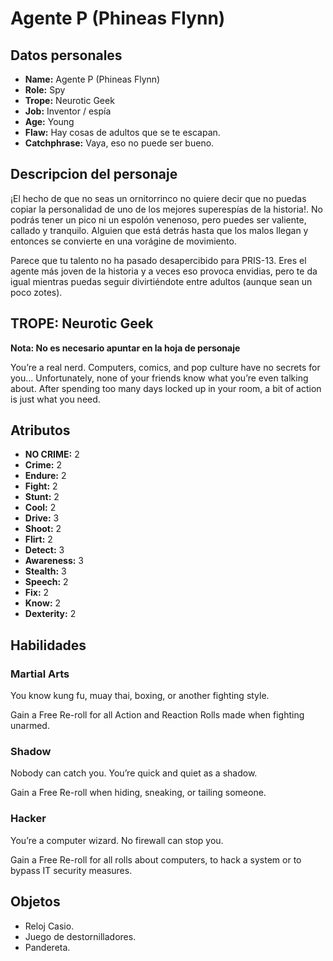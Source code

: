 
# Agente P (Phineas Flynn)

## Datos personales

* **Name:** Agente P (Phineas Flynn)
* **Role:** Spy
* **Trope:** Neurotic Geek
* **Job:** Inventor / espía
* **Age:** Young
* **Flaw:** Hay cosas de adultos que se te escapan.
* **Catchphrase:** Vaya, eso no puede ser bueno.

## Descripcion del personaje

¡El hecho de que no seas un ornitorrinco no quiere decir que no puedas copiar la personalidad de uno de los mejores superespías de la historia!. No podrás tener un pico ni un espolón venenoso, pero puedes ser valiente, callado y tranquilo. Alguien que está detrás hasta que los malos llegan y entonces se convierte en una vorágine de movimiento.

Parece que tu talento no ha pasado desapercibido para PRIS-13. Eres el agente más joven de la historia y a veces eso provoca envidias, pero te da igual mientras puedas seguir divirtiéndote entre adultos (aunque sean un poco zotes).


## TROPE: Neurotic Geek

**Nota: No es necesario apuntar en la hoja de personaje**

You’re a real nerd. Computers, comics, and pop culture have no secrets for you... Unfortunately, none of your friends know what you’re even talking about. After spending too many days locked up in your room, a bit of action is just what you need.

## Atributos

* **NO CRIME:** 2
* **Crime:** 2
* **Endure:** 2
* **Fight:** 2
* **Stunt:** 2
* **Cool:** 2
* **Drive:** 3
* **Shoot:** 2
* **Flirt:** 2
* **Detect:** 3
* **Awareness:** 3
* **Stealth:** 3
* **Speech:** 2
* **Fix:** 2
* **Know:** 2
* **Dexterity:** 2


## Habilidades

### Martial Arts

You know kung fu, muay thai, boxing, or another fighting style.

Gain a Free Re-roll for all Action and Reaction Rolls made when fighting unarmed.


### Shadow

Nobody can catch you. You’re quick and quiet as a shadow.

Gain a Free Re-roll when hiding, sneaking, or tailing someone.


### Hacker

You’re a computer wizard. No firewall can stop you.

Gain a Free Re-roll for all rolls about computers, to hack a system or to bypass IT security measures.




## Objetos

* Reloj Casio.
* Juego de destornilladores.
* Pandereta.

